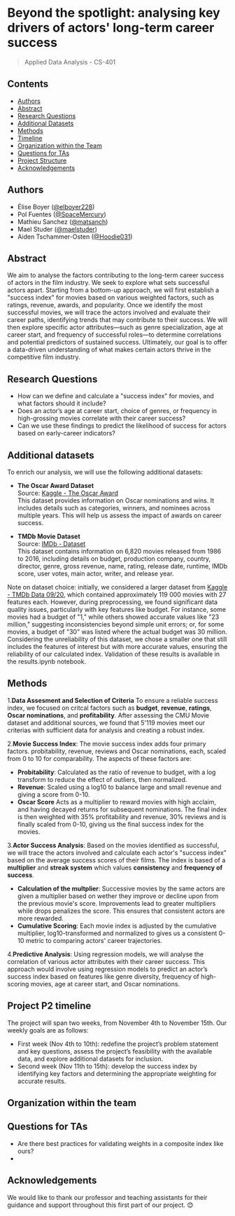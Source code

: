 
# Beyond the spotlight: analysing key drivers of actors' long-term career success

> Applied Data Analysis - CS-401

## Contents

* [Authors](#authors)
* [Abstract](#abstract)
* [Research Questions](#research-questions)
* [Additional Datasets](#additional-datasets)
* [Methods](#methods)
* [Timeline](#timeline)
* [Organization within the Team](#organization-within-the-team)
* [Questions for TAs](#questions-for-tas)
* [Project Structure](#project-structure)
* [Acknowledgements](#acknowledgements)

## Authors

* Élise Boyer ([@elboyer228](https://github.com/elboyer228))
* Pol Fuentes ([@SpaceMercury](https://github.com/SpaceMercury))
* Mathieu Sanchez ([@matsanch](https://github.com/matsanch))
* Mael Studer ([@maelstuder](https://github.com/maelstuder))
* Aiden Tschammer-Osten ([@Hoodie031](https://github.com/Hoodie031))

## Abstract

We aim to analyse the factors contributing to the long-term career success of actors in the film industry. We seek to explore what sets successful actors apart. Starting from a bottom-up approach, we will first establish a "success index" for movies based on various weighted factors, such as ratings, revenue, awards, and popularity. Once we identify the most successful movies, we will trace the actors involved and evaluate their career paths, identifying trends that may contribute to their success. We will then explore specific actor attributes—such as genre specialization, age at career start, and frequency of successful roles—to determine correlations and potential predictors of sustained success. Ultimately, our goal is to offer a data-driven understanding of what makes certain actors thrive in the competitive film industry.

## Research Questions

* How can we define and calculate a "success index" for movies, and what factors should it include?
* Does an actor’s age at career start, choice of genres, or frequency in high-grossing movies correlate with their career success?
* Can we use these findings to predict the likelihood of success for actors based on early-career indicators?

## Additional datasets

To enrich our analysis, we will use the following additional datasets:

* **The Oscar Award Dataset**  
  Source: [Kaggle - The Oscar Award](https://www.kaggle.com/datasets/unanimad/the-oscar-award)  
  This dataset provides information on Oscar nominations and wins. It includes details such as categories, winners, and nominees across multiple years. This will help us assess the impact of awards on career success.

* **TMDb Movie Dataset**  
  Source: [IMDb - Dataset](https://github.com/danielgrijalva/movie-stats)  
  This dataset contains information on 6,820 movies released from 1986 to 2016, including details on budget, production company, country, director, genre, gross revenue, name, rating, release date, runtime, IMDb score, user votes, main actor, writer, and release year.

Note on dataset choice: initially, we considered a larger dataset from [Kaggle - TMDb Data 09/20](https://www.kaggle.com/datasets/kakarlaramcharan/tmdb-data-0920), which contained approximately 119 000 movies with 27 features each. However, during preprocessing, we found significant data quality issues, particularly with key features like budget. For instance, some movies had a budget of "1," while others showed accurate values like "23 million," suggesting inconsistencies beyond simple unit errors; or, for some movies, a budget of "30" was listed where the actual budget was 30 million. Considering the unreliability of this dataset, we chose a smaller one that still includes the features of interest but with more accurate values, ensuring the reliability of our calculated index. Validation of these results is available in the results.ipynb notebook.

## Methods

1.**Data Assesment and Selection of Criteria**
  To ensure a reliable success index, we focused on critcal factors such as **budget**, **revenue**, **ratings**, **Oscar nominations**, and **profitability**. After assessing the CMU Movie dataset and additional sources, we found that 5'119 movies meet our criterias with sufficient data for analysis and creating a robust index.  

2.**Movie Success Index**:
   The movie success index adds four primary factors. probitability, revenue, reviews and Oscar nominations, each, scaled from 0 to 10 for comparability. The aspects of these factors are:

* **Probitability**:
      Calculated as the ratio of revenue to budget, with a log transform to reduce the effect of outliers, then normalized.
* **Revenue**:
      Scaled using a log10 to balance large and small revenue and giving a score from 0-10.
* **Oscar Score**
      Acts as a multiplier to reward movies with high acclaim, and having decayed returns for subsequent nominations.
  The final index is then weighted with 35% profitability and revenue, 30% reviews and is finally scaled from 0-10, giving us the final success index for the movies.

3.**Actor Success Analysis**:
    Based on the movies identified as successful, we will trace the actors involved and calculate each actor's "success index" based on the average success scores of their films. The index is based of a **multiplier** and **streak system** which values **consistency** and **frequency of success**.

* **Calculation of the multplier**:
Successive movies by the same actors are given a multiplier based on wether they improve or decline upon from the previous movie's score. Improvements lead to greater multipliers while drops penalizes the score. This ensures that consistent actors are more rewarded.
* **Cumulative Scoring**:
Each movie index is adjusted by the cumulative multiplier, log10-transformed and normalized to gives us a consistent 0-10 metric to comparing actors' career trajectories.

4.**Predictive Analysis**:
    Using regression models, we will analyse the correlation of various actor attributes with their career success. This approach would involve using regression models to predict an actor’s success index based on features like genre diversity, frequency of high-scoring movies, age at career start, and Oscar nominations.

## Project P2 timeline

The project will span two weeks, from November 4th to November 15th. Our weekly goals are as follows:

* First week (Nov 4th to 10th): redefine the project’s problem statement and key questions, assess the project’s feasibility with the available data, and explore additional datasets for inclusion.
* Second week (Nov 11th to 15th): develop the success index by identifying key factors and determining the appropriate weighting for accurate results.

## Organization within the team

## Questions for TAs

* Are there best practices for validating weights in a composite index like ours?
* 

## Acknowledgements

We would like to thank our professor and teaching assistants for their guidance and support throughout this first part of our project. 😊
